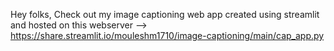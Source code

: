 Hey folks, Check out my image captioning web app created using streamlit 
and hosted on this webserver --> https://share.streamlit.io/mouleshm1710/image-captioning/main/cap_app.py
